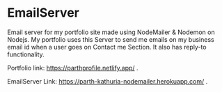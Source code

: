 # EmailServer
 Email server for my portfolio site made using NodeMailer & Nodemon on Nodejs.
 My portfolio uses this Server to send me emails on my business email id when a user goes on Contact me Section. It also has reply-to functionality.
 
 
 Portfolio link: https://parthprofile.netlify.app/ .
 
 EmailServer Link: https://parth-kathuria-nodemailer.herokuapp.com/ .
